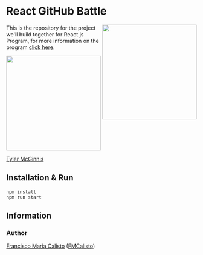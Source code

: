 # React GitHub Battle

<img src="https://cloud.githubusercontent.com/assets/2933430/21000144/6e6cfa86-bcd6-11e6-950c-149059841f19.png" width="250" align="right">

This is the repository for the project we'll build together for React.js Program, for more information on the program [click here](http://reactjsprogram.com).

<img src="https://cloud.githubusercontent.com/assets/2933430/21000153/6e9fa846-bcd6-11e6-9e09-2e6bb868f71c.png" width="250" >

[Tyler McGinnis](https://twitter.com/tylermcginnis33)

## Installation & Run

```
npm install
npm run start
```

## Information

### Author

[Francisco Maria Calisto](http://franciscocalisto.me/) ([FMCalisto](https://github.com/FMCalisto))
